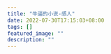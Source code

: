 ```yaml
---
title: "牛逼的小说-感人"
date: 2022-07-30T17:15:03+08:00
tags: []
featured_image: ""
description: ""
---
```

